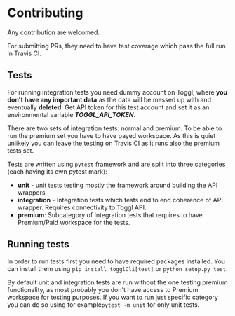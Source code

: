 # Contributing

Any contribution are welcomed.

For submitting PRs, they need to have test coverage which pass the full run in Travis CI. 

## Tests

For running integration tests you need dummy account on Toggl, where **you don't have any important data** as the data 
will be messed up with and eventually **deleted**! Get API token for this test account and set it as an environmental variable
***TOGGL_API_TOKEN***.

There are two sets of integration tests: normal and premium. To be able to run the premium set you have to have payed
workspace. As this is quiet unlikely you can leave the testing on Travis CI as it runs also the premium tests set.

Tests are written using `pytest` framework and are split into three categories (each having its own pytest mark):
 *  **unit** - unit tests testing mostly the framework around building the API wrappers
 *  **integration** - Integration tests which tests end to end coherence of API wrapper. Requires connectivity to Toggl API.
 *  **premium**: Subcategory of Integration tests that requires to have Premium/Paid workspace for the tests.

## Running tests

In order to run tests first you need to have required packages installed. You can install them using `pip install togglCli[test]` or
`python setup.py test`. 

By default unit and integration tests are run without the one testing premium functionality, as most probably you don't have access to Premium workspace for testing purposes.
If you want to run just specific category you can do so using for example`pytest -m unit` for only unit tests.
